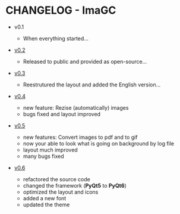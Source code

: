 # CHANGELOG - ImaGC

- v0.1
  - When everything started...

- [v0.2](https://github.com/ArtesGC/ImaGC/releases/tag/v0.2)
  - Released to public and provided as open-source...

- [v0.3](https://github.com/ArtesGC/ImaGC/releases/tag/v0.3)
  - Reestrutured the layout and added the English version...

- [v0.4](https://github.com/ArtesGC/ImaGC/releases/tag/v0.4)
  - new feature: Rezise (automatically) images
  - bugs fixed and layout improved

- [v0.5](https://github.com/ArtesGC/ImaGC/releases/tag/v0.5)
  - new features: Convert images to pdf and to gif
  - now your able to look what is going on background by log file
  - layout much improved
  - many bugs fixed

- [v0.6](https://github.com/ArtesGC/ImaGC/releases/tag/v0.6)
  - refactored the source code
  - changed the framework (**PyQt5** to **PyQt6**)
  - optimized the layout and icons
  - added a new font
  - updated the theme
